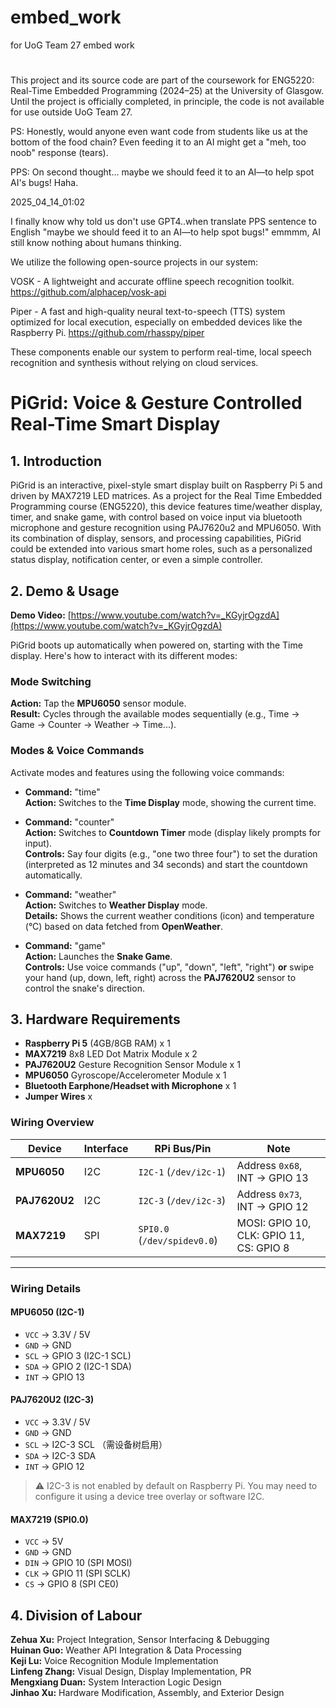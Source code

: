 # embed_work
for UoG Team 27 embed work
#
This project and its source code are part of the coursework for ENG5220: Real-Time Embedded Programming (2024–25) at the University of Glasgow.
Until the project is officially completed, in principle, the code is not available for use outside UoG Team 27.

PS: Honestly, would anyone even want code from students like us at the bottom of the food chain?
Even feeding it to an AI might get a "meh, too noob" response (tears).

PPS: On second thought... maybe we should feed it to an AI—to help spot AI's bugs! Haha.

2025_04_14_01:02

I finally know why told us don't use GPT4..when translate PPS sentence to English "maybe we should feed it to an AI—to help spot bugs!"  emmmm, AI still know nothing about humans thinking.



We utilize the following open-source projects in our system:

VOSK - A lightweight and accurate offline speech recognition toolkit.
  https://github.com/alphacep/vosk-api

Piper - A fast and high-quality neural text-to-speech (TTS) system optimized for local execution, especially on embedded devices like the Raspberry Pi.
  https://github.com/rhasspy/piper

These components enable our system to perform real-time, local speech recognition and synthesis without relying on cloud services.

# PiGrid: Voice & Gesture Controlled Real-Time Smart Display

## 1. Introduction

PiGrid is an interactive, pixel-style smart display built on Raspberry Pi 5 and driven by MAX7219 LED matrices. As a project for the Real Time Embedded Programming course (ENG5220), this device features time/weather display, timer, and snake game, with control based on voice input via bluetooth microphone and gesture recognition using PAJ7620u2 and MPU6050. With its combination of display, sensors, and processing capabilities, PiGrid could be extended into various smart home roles, such as a personalized status display, notification center, or even a simple controller.

## 2. Demo & Usage

**Demo Video:** [https://www.youtube.com/watch?v=_KGyjrOgzdA](https://www.youtube.com/watch?v=_KGyjrOgzdA)

PiGrid boots up automatically when powered on, starting with the Time display. Here's how to interact with its different modes:

### Mode Switching 

**Action:** Tap the **MPU6050** sensor module.  
**Result:** Cycles through the available modes sequentially (e.g., Time -> Game -> Counter -> Weather -> Time...).  

### Modes & Voice Commands

Activate modes and features using the following voice commands:  

*   **Command:** "time"  
**Action:** Switches to the **Time Display** mode, showing the current time.   

*   **Command:** "counter"   
**Action:** Switches to **Countdown Timer** mode (display likely prompts for input).  
**Controls:** Say four digits (e.g., "one two three four") to set the duration (interpreted as 12 minutes and 34 seconds) and start the countdown automatically.  

*   **Command:** "weather"  
**Action:** Switches to **Weather Display** mode.    
**Details:** Shows the current weather conditions (icon) and temperature (°C) based on data fetched from **OpenWeather**.  

*   **Command:** "game"  
**Action:** Launches the **Snake Game**.    
**Controls:** Use voice commands ("up", "down", "left", "right") **or** swipe your hand (up, down, left, right) across the **PAJ7620U2** sensor to control the snake's direction.  

## 3. Hardware Requirements

*   **Raspberry Pi 5** (4GB/8GB RAM) x 1
*   **MAX7219** 8x8 LED Dot Matrix Module x 2 
*   **PAJ7620U2** Gesture Recognition Sensor Module x 1
*   **MPU6050** Gyroscope/Accelerometer Module x 1
*   **Bluetooth Earphone/Headset with Microphone** x 1 
*   **Jumper Wires** x  

###  Wiring Overview

| Device        | Interface | RPi Bus/Pin                | Note                                  |
|---------------|-----------|-----------------------------|---------------------------------------|
| **MPU6050**   | I2C       | `I2C-1` (`/dev/i2c-1`)      | Address `0x68`, INT → GPIO 13         |
| **PAJ7620U2** | I2C       | `I2C-3` (`/dev/i2c-3`)      | Address `0x73`, INT → GPIO 12         |
| **MAX7219**   | SPI       | `SPI0.0` (`/dev/spidev0.0`) | MOSI: GPIO 10, CLK: GPIO 11, CS: GPIO 8 |

---

###  Wiring Details

####  MPU6050 (I2C-1)
- `VCC` → 3.3V / 5V  
- `GND` → GND  
- `SCL` → GPIO 3 (I2C-1 SCL)  
- `SDA` → GPIO 2 (I2C-1 SDA)  
- `INT` → GPIO 13  

####  PAJ7620U2 (I2C-3)
- `VCC` → 3.3V / 5V  
- `GND` → GND  
- `SCL` → I2C-3 SCL （需设备树启用）  
- `SDA` → I2C-3 SDA  
- `INT` → GPIO 12  

> ⚠ I2C-3 is not enabled by default on Raspberry Pi. You may need to configure it using a device tree overlay or software I2C.

####  MAX7219 (SPI0.0)
- `VCC` → 5V  
- `GND` → GND  
- `DIN` → GPIO 10 (SPI MOSI)  
- `CLK` → GPIO 11 (SPI SCLK)  
- `CS`  → GPIO 8 (SPI CE0)


## 4. Division of Labour

**Zehua Xu:** Project Integration, Sensor Interfacing & Debugging  
**Huinan Guo:** Weather API Integration & Data Processing  
**Keji Lu:** Voice Recognition Module Implementation  
**Linfeng Zhang:** Visual Design, Display Implementation, PR  
**Mengxiang Duan:** System Interaction Logic Design  
**Jinhao Xu:** Hardware Modification, Assembly, and Exterior Design


